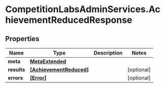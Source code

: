 # CompetitionLabsAdminServices.AchievementReducedResponse

## Properties

Name | Type | Description | Notes
------------ | ------------- | ------------- | -------------
**meta** | [**MetaExtended**](MetaExtended.md) |  | 
**results** | [**[AchievementReduced]**](AchievementReduced.md) |  | [optional] 
**errors** | [**[Error]**](Error.md) |  | [optional] 


